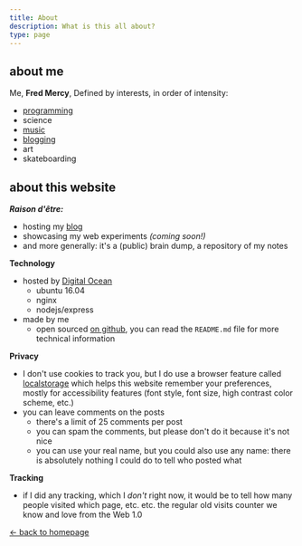 ```yaml
---
title: About
description: What is this all about?
type: page
---
```


## about me

Me, **Fred Mercy**, Defined by interests, in order of intensity:

- [programming](https://github.com/hexanal)
- science
- [music](https://fredmercy.bandcamp.com)
- [blogging](/blog)
- art
- skateboarding

## about this website

**_Raison d'être:_**

- hosting my [blog](/blog)
- showcasing my web experiments *(coming soon!)*
- and more generally: it's a (public) brain dump, a repository of my notes

**Technology**

- hosted by [Digital Ocean](https://www.digitalocean.com)
  - ubuntu 16.04
  - nginx
  - nodejs/express
- made by me
  - open sourced [on github](https://github.com/hexanal/fredmercy-blog), you can read the `README.md` file for more technical information

**Privacy**

- I don't use cookies to track you, but I do use a browser feature called [localstorage](https://developer.mozilla.org/en-US/docs/Web/API/Window/localStorage) which helps this website remember your preferences, mostly for accessibility features (font style, font size, high contrast color scheme, etc.)
- you can leave comments on the posts
  - there's a limit of 25 comments per post
  - you can spam the comments, but please don't do it because it's not nice
  - you can use your real name, but you could also use any name: there is absolutely nothing I could do to tell who posted what

**Tracking**

- if I did any tracking, which I *don't* right now, it would be to tell how many people visited which page, etc. etc. the regular old visits counter we know and love from the Web 1.0

<a href="/" class="button">← back to homepage</a>
